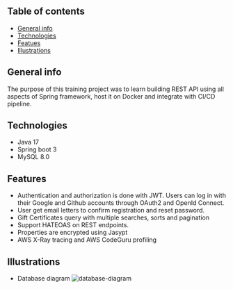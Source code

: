 ## Table of contents
* [General info](#general-info)
* [Technologies](#technologies)
* [Featues](#features)
* [Illustrations](#illustrations)
## General info
The purpose of this training project was to learn building REST API using all aspects of Spring framework, host it on Docker and integrate with CI/CD pipeline.
## Technologies
* Java 17
* Spring boot 3
* MySQL 8.0
## Features
* Authentication and authorization is done with JWT. Users can log in with their Google and Github accounts through OAuth2 and OpenId Connect.
* User get email letters to confirm registration and reset password.
* Gift Certificates query with multiple searches, sorts and pagination
* Support HATEOAS on REST endpoints.
* Properties are encrypted using Jasypt
* AWS X-Ray tracing and AWS CodeGuru profiling
## Illustrations
* Database diagram
![database-diagram](https://github.com/danPr0/epam_lab_module_4/assets/94548001/648450bb-ea21-49e6-a33e-c880592ed4c0)
